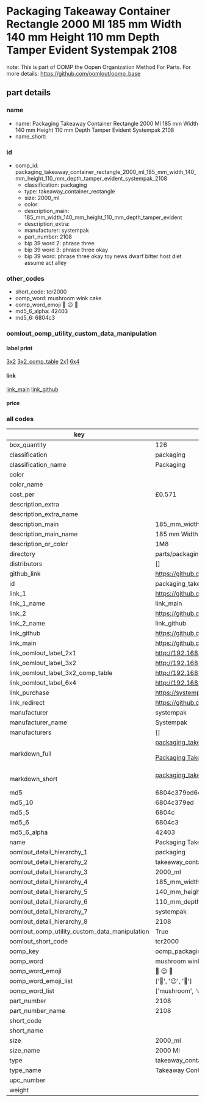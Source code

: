 # Packaging Takeaway Container Rectangle 2000 Ml 185 mm Width 140 mm Height 110 mm Depth Tamper Evident Systempak 2108  

note: This is part of OOMP the Oopen Organization Method For Parts. For more details: https://github.com/oomlout/oomp_base

##  part details
  







### name
* name: Packaging Takeaway Container Rectangle 2000 Ml 185 mm Width 140 mm Height 110 mm Depth Tamper Evident Systempak 2108
* name_short: 
### id
* oomp_id: packaging_takeaway_container_rectangle_2000_ml_185_mm_width_140_mm_height_110_mm_depth_tamper_evident_systempak_2108
  * classification: packaging
  * type: takeaway_container_rectangle
  * size: 2000_ml
  * color: 
  * description_main: 185_mm_width_140_mm_height_110_mm_depth_tamper_evident
  * description_extra: 
  * manufacturer: systempak
  * part_number: 2108
  * bip 39 word 2: phrase three
  * bip 39 word 3: phrase three okay
  * bip 39 word: phrase three okay toy news dwarf bitter host diet assume act alley

### other_codes
* short_code: tcr2000
* oomp_word: mushroom wink cake
* oomp_word_emoji :mushroom: :wink: :cake:
* md5_6_alpha: 42403
* md5_6: 6804c3






### oomlout_oomp_utility_custom_data_manipulation
#### label print
[3x2](http://192.168.1.245:1112/?label=oomp%2042403)
[3x2_oomp_table](http://192.168.1.108:1112/?label=oomp%2042403)
[2x1](http://192.168.1.242:1112/?label=oomp%2042403)
[6x4](http://192.168.1.55:1112/?label=oomp%2042403)    

#### link

[link_main](https://github.com/oomlout/oomlout_oomp_version_1_messy/tree/main/parts/packaging_takeaway_container_rectangle_2000_ml_185_mm_width_140_mm_height_110_mm_depth_tamper_evident_systempak_2108) [link_github](https://github.com/oomlout/oomlout_oomp_version_1_messy/tree/main/parts/packaging_takeaway_container_rectangle_2000_ml_185_mm_width_140_mm_height_110_mm_depth_tamper_evident_systempak_2108)                             

#### price







### all codes 
| key | value |  
| --- | --- |  
| box_quantity | 126 |  
| classification | packaging |  
| classification_name | Packaging |  
| color |  |  
| color_name |  |  
| cost_per | £0.571 |  
| description_extra |  |  
| description_extra_name |  |  
| description_main | 185_mm_width_140_mm_height_110_mm_depth_tamper_evident |  
| description_main_name | 185 mm Width 140 mm Height 110 mm Depth Tamper Evident |  
| description_or_color | 1M8 |  
| directory | parts/packaging_takeaway_container_rectangle_2000_ml_185_mm_width_140_mm_height_110_mm_depth_tamper_evident_systempak_2108 |  
| distributors | [] |  
| github_link | https://github.com/oomlout/oomlout_oomp_part_src/tree/main/parts/packaging_takeaway_container_rectangle_2000_ml_185_mm_width_140_mm_height_110_mm_depth_tamper_evident_systempak_2108 |  
| id | packaging_takeaway_container_rectangle_2000_ml_185_mm_width_140_mm_height_110_mm_depth_tamper_evident_systempak_2108 |  
| link_1 | https://github.com/oomlout/oomlout_oomp_version_1_messy/tree/main/parts/packaging_takeaway_container_rectangle_2000_ml_185_mm_width_140_mm_height_110_mm_depth_tamper_evident_systempak_2108 |  
| link_1_name | link_main |  
| link_2 | https://github.com/oomlout/oomlout_oomp_version_1_messy/tree/main/parts/packaging_takeaway_container_rectangle_2000_ml_185_mm_width_140_mm_height_110_mm_depth_tamper_evident_systempak_2108 |  
| link_2_name | link_github |  
| link_github | https://github.com/oomlout/oomlout_oomp_version_1_messy/tree/main/parts/packaging_takeaway_container_rectangle_2000_ml_185_mm_width_140_mm_height_110_mm_depth_tamper_evident_systempak_2108 |  
| link_main | https://github.com/oomlout/oomlout_oomp_version_1_messy/tree/main/parts/packaging_takeaway_container_rectangle_2000_ml_185_mm_width_140_mm_height_110_mm_depth_tamper_evident_systempak_2108 |  
| link_oomlout_label_2x1 | http://192.168.1.242:1112/?label=oomp%2042403 |  
| link_oomlout_label_3x2 | http://192.168.1.245:1112/?label=oomp%2042403 |  
| link_oomlout_label_3x2_oomp_table | http://192.168.1.108:1112/?label=oomp%2042403 |  
| link_oomlout_label_6x4 | http://192.168.1.55:1112/?label=oomp%2042403 |  
| link_purchase | https://systempak.net/product/2000ml-rectangular-tamper-evident-containers-and-lids/ |  
| link_redirect | https://github.com/oomlout/oomlout_oomp_version_1_messy/tree/main/parts/packaging_takeaway_container_rectangle_2000_ml_185_mm_width_140_mm_height_110_mm_depth_tamper_evident_systempak_2108 |  
| manufacturer | systempak |  
| manufacturer_name | Systempak |  
| manufacturers | [] |  
| markdown_full | [packaging_takeaway_container_rectangle_2000_ml_185_mm_width_140_mm_height_110_mm_depth_tamper_evident_systempak_2108](none)<br>[](none)<br>[Packaging Takeaway Container Rectangle 2000 Ml 185 Mm Width 140 Mm Height 110 Mm Depth Tamper Evident Systempak 2108](none)<br><br> |  
| markdown_short | [packaging_takeaway_container_rectangle_2000_ml_185_mm_width_140_mm_height_110_mm_depth_tamper_evident_systempak_2108](none)<br><br> |  
| md5 | 6804c379ed6e02d912ca9e6733f8451e |  
| md5_10 | 6804c379ed |  
| md5_5 | 6804c |  
| md5_6 | 6804c3 |  
| md5_6_alpha | 42403 |  
| name | Packaging Takeaway Container Rectangle 2000 Ml 185 mm Width 140 mm Height 110 mm Depth Tamper Evident Systempak 2108 |  
| oomlout_detail_hierarchy_1 | packaging |  
| oomlout_detail_hierarchy_2 | takeaway_container_rectangle |  
| oomlout_detail_hierarchy_3 | 2000_ml |  
| oomlout_detail_hierarchy_4 | 185_mm_width |  
| oomlout_detail_hierarchy_5 | 140_mm_height |  
| oomlout_detail_hierarchy_6 | 110_mm_depth |  
| oomlout_detail_hierarchy_7 | systempak |  
| oomlout_detail_hierarchy_8 | 2108 |  
| oomlout_oomp_utility_custom_data_manipulation | True |  
| oomlout_short_code | tcr2000 |  
| oomp_key | oomp_packaging_takeaway_container_rectangle_2000_ml_185_mm_width_140_mm_height_110_mm_depth_tamper_evident_systempak_2108 |  
| oomp_word | mushroom wink cake |  
| oomp_word_emoji | :mushroom: :wink: :cake: |  
| oomp_word_emoji_list | [':mushroom:', ':wink:', ':cake:'] |  
| oomp_word_list | ['mushroom', 'wink', 'cake'] |  
| part_number | 2108 |  
| part_number_name | 2108 |  
| short_code |  |  
| short_name |  |  
| size | 2000_ml |  
| size_name | 2000 Ml |  
| type | takeaway_container_rectangle |  
| type_name | Takeaway Container Rectangle |  
| upc_number |  |  
| weight |  |  
